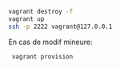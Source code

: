 ```bash
vagrant destroy -f
vagrant up
ssh -p 2222 vagrant@127.0.0.1
```

En cas de modif mineure:
```bash
 vagrant provision
```